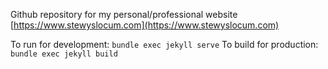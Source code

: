 Github repository for my personal/professional website [https://www.stewyslocum.com](https://www.stewyslocum.com)

To run for development: `bundle exec jekyll serve`
To build for production: `bundle exec jekyll build`